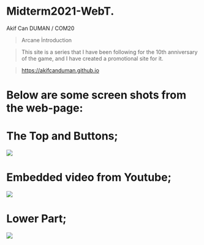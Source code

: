 # Midterm2021-WebT.
Akif Can DUMAN / COM20
>Arcane İntroduction

>This site is a series that I have been following for the 10th anniversary of the game, and I have created a promotional site for it.

>https://akifcanduman.github.io

# Below are some screen shots from the web-page:
# The Top and Buttons;

<img src="https://user-images.githubusercontent.com/73740265/141811193-31195a9b-877f-4167-9e5e-0123c1b76673.png">

# Embedded video from Youtube;

<img src="https://user-images.githubusercontent.com/73740265/141811392-2d44cba4-bb1d-4e1b-94ad-e23c28e5a7eb.png">

# Lower Part;
<img src="https://user-images.githubusercontent.com/73740265/141811721-d0473d8c-9d5c-4db6-ad8e-756fb59f59cf.png">
